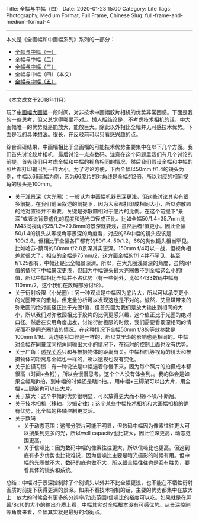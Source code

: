 Title: 全幅与中幅（四）
Date: 2020-01-23 15:00
Category: Life
Tags: Photography, Medium Format, Full Frame, Chinese
Slug: full-frame-and-medium-format-4


---

本文是《全画幅和中画幅系列》系列的一部分：

* [全幅与中幅（一）](/full-frame-and-medium-format-1.html)
* [全幅与中幅（二）](/full-frame-and-medium-format-2.html)
* [全幅与中幅（三）](/full-frame-and-medium-format-3.html)
* 全幅与中幅（四）（本文）
* [全幅与中幅（五）](/full-frame-and-medium-format-5.html)

---

（本文成文于2018年11月）

玩了[中画幅大画幅](/lower-end-phase-one-xt-1.html)一段时间，对非技术中画幅胶片相机的优势非常困惑。下面是我的一些思考，但又总觉得哪里不对。。懒人版结论是，不考虑技术相机的话，中大画幅唯一的优势就是能放大，能放巨大。除此以外相比全幅并无可感技术优势。下面是我的具体想法。很长，在反驳前可以只看感兴趣的点。

综合调研结果，中画幅相比于全画幅的可能技术优势主要集中在以下几个方面。我们首先讨论胶片相机，最后讨论一点点数码。注意在这个问题里我们有几个讨论的前提，首先我们只考虑全幅和中幅的视角相同的情况，然后我们假设全幅和中幅的照片都打印输出到一样大小。为了讨论方便，下面全幅以50mm f/1.4的镜头为例，中幅以66画幅为例，因为66胶片的对角线是全幅的2倍，所以对应的相同视角的镜头是100mm。

* 关于浅景深（大光圈）：一般认为中画幅机器景深更浅，但这些讨论其实有很多前提。在我们前面叙述的前提下，因为大家都打印成相同大小，所以弥散圆的绝对直径并不重要，关键是弥散圆相对于底片的比例。在这个前提下"景深"或者说背景虚化的程度和通光口径成正比。比如全幅50/1.4=35.7mm比M43同视角的25/1.2=20.8mm的景深就要浅，虽然后者f值更小。因此全幅50/1.4的镜头从等视角等景深的角度看，对应的66中幅的镜头应该是100/2.8。但相比于全幅各厂都有的50/1.4, 50/1.2，66的类似镜头相当罕见。比如哈苏-蔡司的80mm f/2.8景深其实更深。150mm f/4可以一战，但视角相差就很大了，相应的全幅是75mm/2，这方面全幅的f/1.4并不罕见，甚至f/1.25都有，中幅还是比全幅景深深。所以，在大光圈浅景深的角度，虽然同f值的情况下中幅景深更浅，但因为中幅镜头最大光圈做不到全幅这么小的f值，所以中幅相比全幅并不占优势（有一些例外，比如4433数码中幅有110mm/2，这个我们在数码部分讨论）。
* 关于衍射极限（小光圈）：另一种观点是中幅因为底片大，所以可以承受更小的光圈带来的散射。但定量分析可以发现这也是不对的。诚然，艾里斑带来的弥散圆的绝对直径正比于光圈f值，但首先因为我们是放大输出到相同的大小，所以我们对弥散圆相比于胶片的比例更感兴趣，这个值正比于光圈的绝对口径。然后在实用角度出发，讨论衍射极限的时候，我们需要看景深相同的情况而不是同光圈f值的情况。在这种情况下全幅50mm f/8的等效参数是100mm f/16。两边绝对口径是一样的，所以艾里斑的影响也是相同的。中幅对全幅在同景深同视角同输出大小的情况下，在衍射的控制上面也没有优势。
* 关于广角：[透视关系](/focal-length-in-photography.html)只和与被摄物体的距离有关。中幅相机等视角的镜头和被摄物体的距离与全幅也一样的，所以透视也没有变化。
* 关于拍摄习惯：有一种说法是中幅逼着你慢下来，因为每个照片的拍摄成本都很高（时间+金钱），所以会慢慢思考。这个个人没有体会到。。我的体会是如果全幅瞎jb拍，到中幅的时候还是瞎jb拍。。用中幅+三脚架可以出大片，用全幅+三脚架也可以出大片。
* 关于放大：这个中幅的优势很明显，可以放得更大而不糊/不噪/不断层。
* 关于技术相机（移轴，沙姆定律）：这个某些中幅技术相机和大画幅相机的确有优势，比全幅的移轴控制更灵活。
* 关于数码
	* 关于动态范围：这部分胶片可能不明显，但数码中幅因为像素往往更大可以搜集到更多的光，所以well capacity也比较大，因此位深更高，动态范围更高。
	* 关于信噪比：因为数码中幅的像素往往更大，所以信噪比也更高。但这到底有多少优势也比较难说，因为信噪比主要是暗光摄影的时候有用。但中幅的光圈做不大，数码的底也做不大，所以跟全幅往往也是互有胜负，要看具体的镜头和系统。

总结：中幅对于景深控制除了个别镜头以外并不比全幅更浅，也不能在不牺牲衍射画质的前提下获得更深的景深。如果不看技术相机的话，主要的优势都集中在放大上：放大的时候会有更多的分辨率/动态范围/信噪比的裕度可以吃。如果就是在屏幕/8x10的大小的输出介质上看，中幅其实对全幅根本没有可感优势。从景深控制等角度来看，全幅其实就是最好的均衡点。